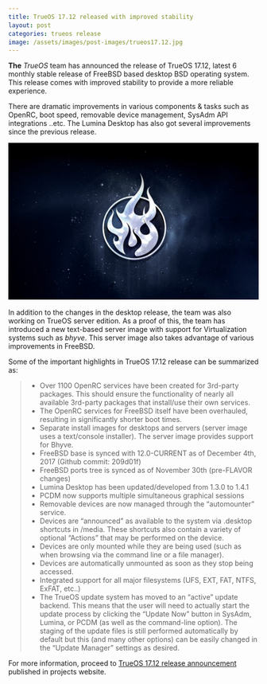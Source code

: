 ```yaml
---
title: TrueOS 17.12 released with improved stability
layout: post
categories: trueos release
image: /assets/images/post-images/trueos17.12.jpg
---
```


**The** *TrueOS* team has announced the release of TrueOS 17.12, latest 6 monthly stable release of FreeBSD based desktop BSD operating system. This release comes with improved stability to provide a more reliable experience.

There are dramatic improvements in various components & tasks such as OpenRC, boot speed, removable device management, SysAdm API integrations ..etc. The Lumina Desktop has also got several improvements since the previous release.

![TrueOS 17.12 release banner](/assets/images/post-images/trueos17.12.jpg)

In addition to the changes in the desktop release, the team was also working on TrueOS server edition. As a proof of this, the team has introduced a new text-based server image with support for Virtualization systems such as *bhyve*. This server image also takes advantage of various improvements in FreeBSD.

Some of the important highlights in TrueOS 17.12 release can be summarized as:
> * Over 1100 OpenRC services have been created for 3rd-party packages. This should ensure the functionality of nearly all available 3rd-party packages that install/use their own services.
> * The OpenRC services for FreeBSD itself have been overhauled, resulting in significantly shorter boot times.
> * Separate install images for desktops and servers (server image uses a text/console installer). The server image provides support for Bhyve.
> * FreeBSD base is synced with 12.0-CURRENT as of December 4th, 2017 (Github commit: 209d01f)
> * FreeBSD ports tree is synced as of November 30th (pre-FLAVOR changes)
> * Lumina Desktop has been updated/developed from 1.3.0 to 1.4.1
> * PCDM now supports multiple simultaneous graphical sessions
> * Removable devices are now managed through the “automounter” service.
> * Devices are “announced” as available to the system via .desktop shortcuts in /media. These shortcuts also contain a variety of optional “Actions” that may be performed on the device.
> * Devices are only mounted while they are being used (such as when browsing via the command line or a file manager).
> * Devices are automatically unmounted as soon as they stop being accessed.
> * Integrated support for all major filesystems (UFS, EXT, FAT, NTFS, ExFAT, etc..)
> * The TrueOS update system has moved to an “active” update backend. This means that the user will need to actually start the update process by clicking the “Update Now” button in SysAdm, Lumina, or PCDM (as well as the command-line option). The staging of the update files is still performed automatically by default but this (and many other options) can be easily changed in the “Update Manager” settings as desired.

For more information, proceed to [TrueOS 17.12 release announcement](https://www.trueos.org/blog/trueos-17-12-release/) published in projects website.